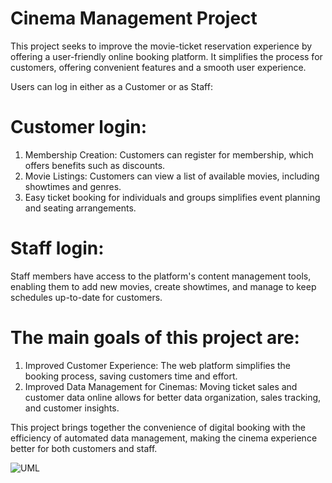 # Cinema Management Project

This project seeks to improve the movie-ticket reservation experience by offering a user-friendly online booking platform. It simplifies the process for customers, offering convenient features and a smooth user experience.

Users can log in either as a Customer or as Staff:

# Customer login:
1. Membership Creation: Customers can register for membership, which offers benefits such as discounts.
2. Movie Listings: Customers can view a list of available movies, including showtimes and genres.
3. Easy ticket booking for individuals and groups simplifies event planning and seating arrangements.

# Staff login:
Staff members have access to the platform's content management tools, enabling them to add new movies, create showtimes, and manage to keep schedules up-to-date for customers.

# The main goals of this project are:
1. Improved Customer Experience: The web platform simplifies the booking process, saving customers time and effort.
2. Improved Data Management for Cinemas: Moving ticket sales and customer data online allows for better data organization, sales tracking, and customer insights.

This project brings together the convenience of digital booking with the efficiency of automated data management, making the cinema experience better for both customers and staff.

![UML](https://github.com/user-attachments/assets/ae2d3123-7898-4424-a39f-a0a90a089fc9)

